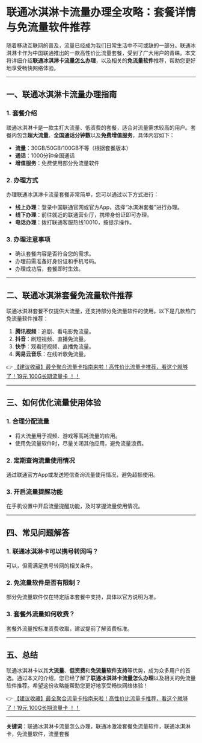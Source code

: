 # 联通冰淇淋卡流量办理全攻略：套餐详情与免流量软件推荐

随着移动互联网的普及，流量已经成为我们日常生活中不可或缺的一部分。联通冰淇淋卡作为中国联通推出的一款高性价比流量套餐，受到了广大用户的青睐。本文将详细介绍**联通冰淇淋卡流量怎么办理**，以及相关的**免流量软件**推荐，帮助您更好地享受畅快网络体验。

---

## 一、联通冰淇淋卡流量办理指南

### 1. 套餐介绍
联通冰淇淋卡是一款主打大流量、低资费的套餐，适合对流量需求较高的用户。套餐内包含**超大流量**、**全国通话分钟数**以及**免费增值服务**，具体内容如下：
- **流量**：30GB/50GB/100GB不等（根据套餐版本）
- **通话**：1000分钟全国通话
- **增值服务**：免费使用部分免流量软件

### 2. 办理方式
办理联通冰淇淋卡流量套餐非常简单，您可以通过以下方式进行：
- **线上办理**：登录中国联通官网或官方App，选择“冰淇淋套餐”进行办理。
- **线下办理**：前往就近的联通营业厅，携带身份证即可办理。
- **电话办理**：拨打联通客服热线10010，按提示操作。

### 3. 办理注意事项
- 确认套餐内容是否符合您的需求。
- 办理前需准备好身份证和手机号码。
- 办理成功后，套餐即时生效。

---

## 二、联通冰淇淋套餐免流量软件推荐

联通冰淇淋套餐不仅提供大流量，还支持部分免流量软件的使用。以下是几款热门免流量软件推荐：
1. **腾讯视频**：追剧、看电影免流量。
2. **抖音**：刷短视频、直播免流量。
3. **快手**：观看短视频、直播免流量。
4. **网易云音乐**：在线听歌免流量。

👉 [【建议收藏】最全聚合流量卡指南来啦！高性价比流量卡推荐，看这个就够了！19元 100G长期流量卡 ！！](https://bit.ly/Liuliangka)

---

## 三、如何优化流量使用体验

### 1. 合理分配流量
- 将大流量用于视频、游戏等高耗流量的应用。
- 使用免流量软件时，尽量关闭其他应用，避免流量浪费。

### 2. 定期查询流量使用情况
通过联通官方App或发送短信查询流量使用情况，避免超额使用。

### 3. 开启流量提醒功能
在手机设置中开启流量提醒功能，及时掌握流量使用情况。

---

## 四、常见问题解答

### 1. 联通冰淇淋卡可以携号转网吗？
可以，但需满足携号转网的相关条件。

### 2. 免流量软件是否有限制？
部分免流量软件仅在特定版本套餐中支持，具体以官方说明为准。

### 3. 套餐外流量如何收费？
套餐外流量按标准资费收取，建议提前了解资费标准。

---

## 五、总结

联通冰淇淋卡以其**大流量**、**低资费**和**免流量软件支持**等优势，成为众多用户的首选。通过本文的介绍，您已经了解了**联通冰淇淋卡流量怎么办理**以及相关的免流量软件推荐。希望这份攻略能帮助您更好地享受畅快网络体验！

👉 [【建议收藏】最全聚合流量卡指南来啦！高性价比流量卡推荐，看这个就够了！19元 100G长期流量卡 ！！](https://bit.ly/Liuliangka)

---

**关键词**：联通冰淇淋卡流量怎么办理，联通冰激凌套餐免流量软件，联通冰淇淋卡，免流量软件，流量套餐